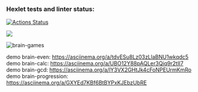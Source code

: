 ### Hexlet tests and linter status:
[![Actions Status](https://github.com/senigius/frontend-project-lvl1/workflows/hexlet-check/badge.svg)](https://github.com/senigius/frontend-project-lvl1/actions)

<a href="https://codeclimate.com/github/codeclimate/codeclimate/maintainability"><img src="https://api.codeclimate.com/v1/badges/a99a88d28ad37a79dbf6/maintainability" /></a>

![brain-games](https://github.com/senigius/frontend-project-lvl1/actions/workflows/github-actions-demo.yml/badge.svg)

demo brain-even: https://asciinema.org/a/tdvESu8Lz03zLlaBNU1wkqdc5
demo brain-calc: https://asciinema.org/a/UBO12Y88pAQLer3Qiq9r2tII7
demo brain-gcd: https://asciinema.org/a/lY3VX2GHtJk4cFoNPEUrmKmRo
demo brain-progression: https://asciinema.org/a/GXYEd7KBf6BtBYPxKJEbzUbRE